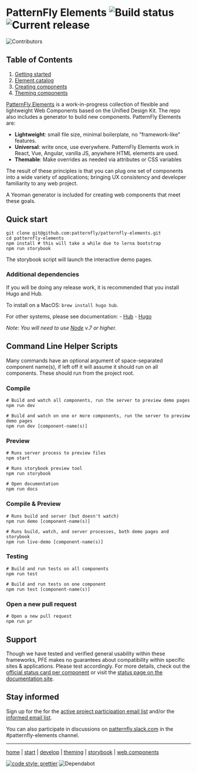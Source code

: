 # PatternFly Elements ![Build status](https://github.com/patternfly/patternfly-elements/workflows/Build%20&%20test/badge.svg?branch=master&style=flat) ![Current release](https://github.com/patternfly/patternfly-elements/releases/badge.svg?style=flat)

![Contributors](https://github.com/contributors/patternfly/patternfly-elements?style=flat)

## Table of Contents

1. [Getting started][getting-started]
2. [Element catalog][catalog]
3. [Creating components][creating]
4. [Theming components][theming]

[PatternFly Elements][pfe-home] is a work-in-progress collection of flexible and lightweight Web Components based on the Unified Design Kit. The repo also includes a generator to build new components. PatternFly Elements are:

- **Lightweight**: small file size, minimal boilerplate, no "framework-like" features.
- **Universal**: write once, use everywhere. PatternFly Elements work in React, Vue, Angular, vanilla JS, anywhere HTML elements are used.
- **Themable**: Make overrides as needed via attributes or CSS variables

The result of these principles is that you can plug one set of components into a wide variety of applications; bringing UX consistency and developer familiarity to any web project.

A Yeoman generator is included for creating web components that meet these goals.

## Quick start
```
git clone git@github.com:patternfly/patternfly-elements.git
cd patternfly-elements
npm install # this will take a while due to lerna bootstrap
npm run storybook
```

The storybook script will launch the interactive demo pages.

### Additional dependencies
If you will be doing any release work, it is recommended that you install Hugo and Hub.

To install on a MacOS: `brew install hugo hub`.

For other systems, please see documentation:
    - [Hub](https://hub.github.com/)
    - [Hugo](https://gohugo.io/getting-started/quick-start/)

_Note: You will need to use [Node](https://nodejs.org/en/) v.7 or higher._

## Command Line Helper Scripts
Many commands have an optional argument of space-separated component name(s), if left off it will assume it should run on all components. These should run from the project root.

### Compile

```shell
# Build and watch all components, run the server to preview demo pages
npm run dev

# Build and watch on one or more components, run the server to preview demo pages
npm run dev [component-name(s)]
```

### Preview

```shell
# Runs server process to preview files
npm start

# Runs storybook preview tool
npm run storybook

# Open documentation
npm run docs
```

### Compile & Preview

```shell
# Runs build and server (but doesn't watch)
npm run demo [component-name(s)]

# Runs build, watch, and server processes, both demo pages and storybook
npm run live-demo [component-name(s)]
```

### Testing

```shell
# Build and run tests on all components
npm run test

# Build and run tests on one component
npm run test [component-name(s)]
```

### Open a new pull request

```shell
# Open a new pull request
npm run pr
```

## Support

Though we have tested and verified general usability within these frameworks, PFE makes no guarantees about compatibility within specific sites & applications. Please test accordingly. For more details, check out the [official status card per component](https://github.com/patternfly/patternfly-elements/issues?q=is%3Aopen+is%3Aissue+label%3A%22status+tracking+only%22) or visit the [status page on the documentation site](https://patternfly.github.io/patternfly-elements/getting-started/component-status/).


## Stay informed

Sign up for the for the [active project participation email list](https://www.redhat.com/mailman/listinfo/patternfly-elements-contribute) and/or the [informed email list](https://www.redhat.com/mailman/listinfo/patternfly-elements-announce).

You can also participate in discussions on [patternfly.slack.com](https://patternfly.slack.com) in the #patternfly-elements channel.

---

[home][pfe-home] |
[start][getting-started] |
[develop][creating] |
[theming][theming] |
[storybook][catalog] |
[web components][wc-org]


[pfe-home]: https://patternfly.github.io/patternfly-elements
[getting-started]: https://patternfly.github.io/patternfly-elements/getting-started
[catalog]: https://patternfly.github.io/patternfly-elements/demo
[creating]: https://patternfly.github.io/patternfly-elements/develop
[theming]: https://patternfly.github.io/patternfly-elements/theme
[wc-org]: https://webcomponents.org

[![code style: prettier](https://img.shields.io/badge/code_style-prettier-ff69b4.svg?style=flat)](https://github.com/prettier/prettier) ![Dependabot](https://api.dependabot.com/badges/status?host=github&repo=patternfly/patternfly-elements)